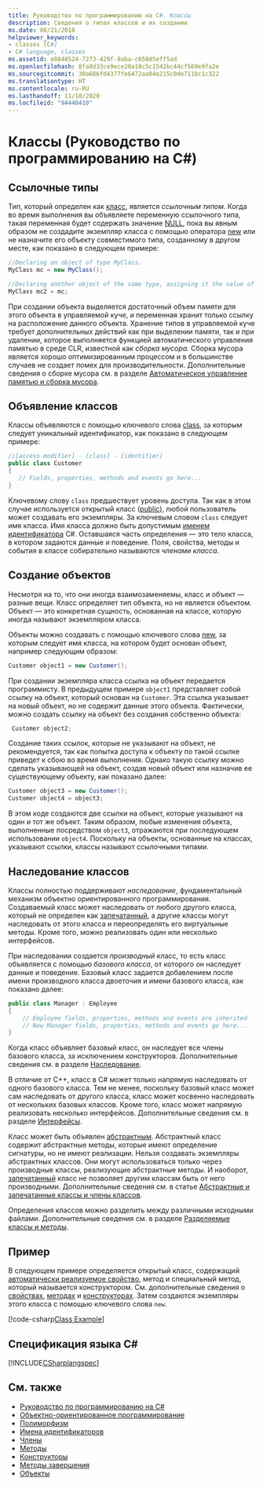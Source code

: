 ```yaml
---
title: Руководство по программированию на C#. Классы
description: Сведения о типах классов и их создании
ms.date: 08/21/2018
helpviewer_keywords:
- classes [C#]
- C# language, classes
ms.assetid: e8848524-7273-429f-8aba-c658d5eff5ad
ms.openlocfilehash: 8fa8d33ce9ece20a18c5c1542bc44cf569e9fa2e
ms.sourcegitcommit: 30a686fd4377fe6472aa04e215c0de711bc1c322
ms.translationtype: HT
ms.contentlocale: ru-RU
ms.lasthandoff: 11/10/2020
ms.locfileid: "94440410"
---
```

# <a name="classes-c-programming-guide"></a>Классы (Руководство по программированию на C#)

## <a name="reference-types"></a>Ссылочные типы  

Тип, который определен как [класс](../../language-reference/keywords/class.md), является *ссылочным типом*. Когда во время выполнения вы объявляете переменную ссылочного типа, такая переменная будет содержать значение [NULL](../../language-reference/keywords/null.md), пока вы явным образом не создадите экземпляр класса с помощью оператора [new](../../language-reference/operators/new-operator.md) или не назначите его объекту совместимого типа, созданному в другом месте, как показано в следующем примере:

```csharp
//Declaring an object of type MyClass.
MyClass mc = new MyClass();

//Declaring another object of the same type, assigning it the value of the first object.
MyClass mc2 = mc;
```

При создании объекта выделяется достаточный объем памяти для этого объекта в управляемой куче, и переменная хранит только ссылку на расположение данного объекта. Хранение типов в управляемой куче требует дополнительных действий как при выделении памяти, так и при удалении, которое выполняется функцией автоматического управления памятью в среде CLR, известной как *сборка мусора*. Сборка мусора является хорошо оптимизированным процессом и в большинстве случаев не создает помех для производительности. Дополнительные сведения о сборке мусора см. в разделе [Автоматическое управление памятью и сборка мусора](../../../standard/garbage-collection/fundamentals.md).  
  
## <a name="declaring-classes"></a>Объявление классов

 Классы объявляются с помощью ключевого слова [class](../../language-reference/keywords/class.md), за которым следует уникальный идентификатор, как показано в следующем примере:

 ```csharp
//[access modifier] - [class] - [identifier]
 public class Customer
 {
    // Fields, properties, methods and events go here...
 }
```

 Ключевому слову `class` предшествует уровень доступа. Так как в этом случае используется открытый класс ([public](../../language-reference/keywords/public.md)), любой пользователь может создавать его экземпляры. За ключевым словом `class` следует имя класса. Имя класса должно быть допустимым [именем идентификатора](../inside-a-program/identifier-names.md) C#. Оставшаяся часть определения — это тело класса, в котором задаются данные и поведение. Поля, свойства, методы и события в классе собирательно называются *членами класса*.  
  
## <a name="creating-objects"></a>Создание объектов

Несмотря на то, что они иногда взаимозаменяемы, класс и объект — разные вещи. Класс определяет тип объекта, но не является объектом. Объект — это конкретная сущность, основанная на классе, которую иногда называют экземпляром класса.  
  
 Объекты можно создавать с помощью ключевого слова [new](../../language-reference/operators/new-operator.md), за которым следует имя класса, на котором будет основан объект, например следующим образом:  

 ```csharp
 Customer object1 = new Customer();
 ```

 При создании экземпляра класса ссылка на объект передается программисту. В предыдущем примере `object1` представляет собой ссылку на объект, который основан на `Customer`. Эта ссылка указывает на новый объект, но не содержит данные этого объекта. Фактически, можно создать ссылку на объект без создания собственно объекта:  

```csharp
 Customer object2;
```

 Создание таких ссылок, которые не указывают на объект, не рекомендуется, так как попытка доступа к объекту по такой ссылке приведет к сбою во время выполнения. Однако такую ссылку можно сделать указывающей на объект, создав новый объект или назначив ее существующему объекту, как показано далее:  

 ```csharp
 Customer object3 = new Customer();
 Customer object4 = object3;
```
  
 В этом коде создаются две ссылки на объект, которые указывают на один и тот же объект. Таким образом, любые изменения объекта, выполненные посредством `object3`, отражаются при последующем использовании `object4`. Поскольку на объекты, основанные на классах, указывают ссылки, классы называют ссылочными типами.  
  
## <a name="class-inheritance"></a>Наследование классов  

Классы полностью поддерживают *наследование*, фундаментальный механизм объектно ориентированного программирования. Создаваемый класс может наследовать от любого другого класса, который не определен как [запечатанный](../../language-reference/keywords/sealed.md), а другие классы могут наследовать от этого класса и переопределять его виртуальные методы. Кроме того, можно реализовать один или несколько интерфейсов.

При наследовании создается *производный* класс, то есть класс объявляется с помощью *базового класса*, от которого он наследует данные и поведение. Базовый класс задается добавлением после имени производного класса двоеточия и имени базового класса, как показано далее:  

 ```csharp
 public class Manager : Employee
 {
     // Employee fields, properties, methods and events are inherited
     // New Manager fields, properties, methods and events go here...
 }
 ```

Когда класс объявляет базовый класс, он наследует все члены базового класса, за исключением конструкторов. Дополнительные сведения см. в разделе [Наследование](inheritance.md).
  
В отличие от C++, класс в C# может только напрямую наследовать от одного базового класса. Тем не менее, поскольку базовый класс может сам наследовать от другого класса, класс может косвенно наследовать от нескольких базовых классов. Кроме того, класс может напрямую реализовать несколько интерфейсов. Дополнительные сведения см. в разделе [Интерфейсы](../interfaces/index.md).  
  
Класс может быть объявлен [абстрактным](../../language-reference/keywords/abstract.md). Абстрактный класс содержит абстрактные методы, которые имеют определение сигнатуры, но не имеют реализации. Нельзя создавать экземпляры абстрактных классов. Они могут использоваться только через производные классы, реализующие абстрактные методы. И наоборот, [запечатанный](../../language-reference/keywords/sealed.md) класс не позволяет другим классам быть от него производными. Дополнительные сведения см. в статье [Абстрактные и запечатанные классы и члены классов](abstract-and-sealed-classes-and-class-members.md).  
  
Определения классов можно разделить между различными исходными файлами. Дополнительные сведения см. в разделе [Разделяемые классы и методы](partial-classes-and-methods.md).  
  
## <a name="example"></a>Пример

В следующем примере определяется открытый класс, содержащий [автоматически реализуемое свойство](auto-implemented-properties.md), метод и специальный метод, который называется конструктором. См. дополнительные сведения о [свойствах](properties.md), [методах](methods.md) и [конструкторах](constructors.md). Затем создаются экземпляры этого класса с помощью ключевого слова `new`.  
  
[!code-csharp[Class Example](~/samples/snippets/csharp/programming-guide/classes-and-structs/class-example.cs)]
  
## <a name="c-language-specification"></a>Спецификация языка C#

[!INCLUDE[CSharplangspec](~/includes/csharplangspec-md.md)]  
  
## <a name="see-also"></a>См. также

- [Руководство по программированию на C#](../index.md)
- [Объектно-ориентированное программирование](../../tutorials/intro-to-csharp/object-oriented-programming.md)
- [Полиморфизм](polymorphism.md)
- [Имена идентификаторов](../inside-a-program/identifier-names.md)
- [Члены](members.md)
- [Методы](methods.md)
- [Конструкторы](constructors.md)
- [Методы завершения](destructors.md)
- [Объекты](objects.md)
